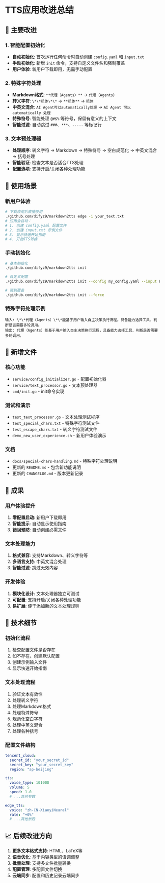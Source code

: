 # TTS应用改进总结

## 🎯 主要改进

### 1. 智能配置初始化
- **自动初始化**: 首次运行任何命令时自动创建 `config.yaml` 和 `input.txt`
- **手动初始化**: 新增 `init` 命令，支持自定义文件名和强制覆盖
- **用户体验**: 新用户下载即用，无需手动配置

### 2. 特殊字符处理
- **Markdown格式**: `**代理（Agents）**` → `代理（Agents）`
- **转义字符**: `\*\*粗体\*\*` → `**粗体**` → `粗体`
- **中英文混合**: `AI Agent可以automatically处理` → `AI Agent 可以 automatically 处理`
- **特殊符号**: 智能处理 `@#$%` 等符号，保留有意义的上下文
- **智能过滤**: 自动跳过 `###`、`***`、`-----` 等标记行

### 3. 文本预处理器
- **处理顺序**: 转义字符 → Markdown → 特殊符号 → 空白规范化 → 中英文混合 → 括号处理
- **智能验证**: 检查文本是否适合TTS处理
- **配置选项**: 支持开启/关闭各种处理功能

## 🚀 使用场景

### 新用户体验
```bash
# 下载应用后直接使用
./github.com/difyz9/markdown2tts edge -i your_text.txt
# 应用会自动：
# 1. 创建 config.yaml 配置文件
# 2. 创建 input.txt 示例文件
# 3. 显示快速开始指南
# 4. 开始TTS转换
```

### 手动初始化
```bash
# 基本初始化
./github.com/difyz9/markdown2tts init

# 自定义配置
./github.com/difyz9/markdown2tts init --config my_config.yaml --input my_input.txt

# 强制覆盖
./github.com/difyz9/markdown2tts init --force
```

### 特殊字符处理示例
```
输入: \*\*代理（Agents）\*\*能基于用户输入自主决策执行流程，具备能力选择工具、判断是否需要多轮调用。
输出: 代理（Agents）能基于用户输入自主决策执行流程，具备能力选择工具、判断是否需要多轮调用。
```

## 📁 新增文件

### 核心功能
- `service/config_initializer.go` - 配置初始化器
- `service/text_processor.go` - 文本预处理器
- `cmd/init.go` - init命令实现

### 测试和演示
- `test_text_processor.go` - 文本处理测试程序
- `test_special_chars.txt` - 特殊字符测试文件
- `test_escape_chars.txt` - 转义字符测试文件
- `demo_new_user_experience.sh` - 新用户体验演示

### 文档
- `docs/special-chars-handling.md` - 特殊字符处理说明
- 更新的 `README.md` - 包含新功能说明
- 更新的 `CHANGELOG.md` - 版本更新记录

## 🎉 成果

### 用户体验提升
1. **零配置启动**: 新用户下载即用
2. **智能提示**: 自动显示使用指南
3. **错误预防**: 自动创建必需文件

### 文本处理能力
1. **格式兼容**: 支持Markdown、转义字符等
2. **多语言支持**: 中英文混合处理
3. **智能过滤**: 跳过无效内容

### 开发体验
1. **模块化设计**: 文本处理器独立可测试
2. **可配置**: 支持开启/关闭各种处理功能
3. **易扩展**: 便于添加新的文本处理规则

## 🔧 技术细节

### 初始化流程
1. 检查配置文件是否存在
2. 如不存在，创建默认配置
3. 创建示例输入文件
4. 显示快速开始指南

### 文本处理流程
1. 验证文本有效性
2. 处理转义字符
3. 处理Markdown格式
4. 处理特殊符号
5. 规范化空白字符
6. 处理中英文混合
7. 处理各种括号

### 配置文件结构
```yaml
tencent_cloud:
  secret_id: "your_secret_id"
  secret_key: "your_secret_key"
  region: "ap-beijing"

tts:
  voice_type: 101008
  volume: 5
  speed: 1.0
  # ...其他参数

edge_tts:
  voice: "zh-CN-XiaoyiNeural"
  rate: "+0%"
  # ...其他参数
```

## 📈 后续改进方向

1. **更多文本格式支持**: HTML、LaTeX等
2. **语音优化**: 基于内容类型的语调调整
3. **批量处理**: 支持多文件批量转换
4. **配置管理**: 多配置文件切换
5. **云端同步**: 配置和历史记录云端同步
